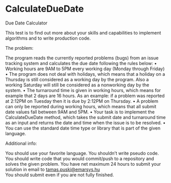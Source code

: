 # CalculateDueDate

Due Date Calculator


This test is to find out more about your skills and capabilities to implement algorithms and to write production code. 

The problem: 

The program reads the currently reported problems (bugs) from an issue tracking system and calculates the due date following the rules below: 
•	Working hours are 9AM to 5PM every working day (Monday through Friday) 
•	The program does not deal with holidays, which means that a holiday on a Thursday is still considered as a working day by the program. Also a working Saturday will still be considered as a nonworking day by the system. 
•	The turnaround time is given in working hours, which means for example that 2 days are 16 hours. As an example: if a problem was reported at 2:12PM on Tuesday then it is due by 2:12PM on Thursday. 
•	A problem can only be reported during working hours, which means that all submit date values fall between 9AM and 5PM. 
•	Your task is to implement the CalculateDueDate method, which takes the submit date and turnaround time as an input and returns the date and time when the issue is to be resolved. 
•	You can use the standard date time type or library that is part of the given language. 

Additional info: 

You should use your favorite language. 
You shouldn’t write pseudo code. You should write code that you would commit/push to a repository and solves the given problem. 
You have net maximum 24 hours to submit your solution in email to tamas.puski@emarsys.hu  
You should submit even if you are not fully finished. 
